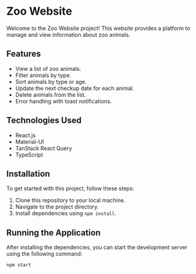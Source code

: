 # Zoo Website

Welcome to the Zoo Website project! This website provides a platform to manage and view information about zoo animals.

## Features

- View a list of zoo animals.
- Filter animals by type.
- Sort animals by type or age.
- Update the next checkup date for each animal.
- Delete animals from the list.
- Error handling with toast notifications.

## Technologies Used

- React.js
- Material-UI
- TanStack React Query
- TypeScript

## Installation

To get started with this project, follow these steps:

1. Clone this repository to your local machine.
2. Navigate to the project directory.
3. Install dependencies using `npm install`.

## Running the Application

After installing the dependencies, you can start the development server using the following command:

```bash
npm start
